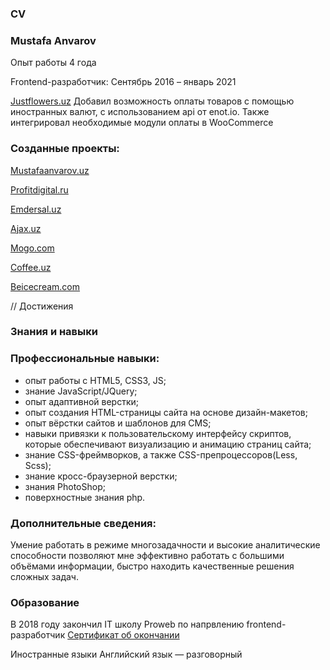  ### CV
 ### Mustafa Anvarov

Опыт работы 4 года

Frontend-разработчик: Сентябрь 2016 – январь 2021 

[Justflowers.uz](https://www.justflowers.uz/)
Добавил возможность оплаты товаров с помощью иностранных валют, с использованием api от enot.io. Также интегрировал необходимые модули оплаты в WooCommerce

### Созданные проекты:

[Mustafaanvarov.uz](https://mustafaanvarov.uz)

[Profitdigital.ru](https://monachist-misleads.000webhostapp.com)

[Emdersal.uz](https://emdersal.uz/)

[Ajax.uz](https://tester1117.000webhostapp.com)

[Mogo.com](https://mogorer.000webhostapp.com)

[Coffee.uz](https://pizzauzuz.000webhostapp.com)

[Beicecream.com](https://asfalto01.000webhostapp.com)

// Достижения
### Знания и навыки
### Профессиональные навыки:
* опыт работы с HTML5, CSS3, JS;
* знание JavaScript/JQuery;
* опыт адаптивной верстки;
* опыт создания HTML-страницы сайта на основе дизайн-макетов;
* опыт вёрстки сайтов и шаблонов для CMS;
* навыки привязки к пользовательскому интерфейсу скриптов, которые обеспечивают визуализацию и анимацию страниц сайта;
* знание CSS-фреймворков, а также CSS-препроцессоров(Less, Scss);
* знание кросс-браузерной верстки;
* знания PhotoShop;
* поверхностные знания php.

### Дополнительные сведения:
Умение работать в режиме многозадачности и высокие аналитические способности позволяют мне эффективно работать с большими объёмами информации, быстро находить качественные решения сложных задач.

### Образование

В 2018 году закончил IT школу Proweb по напрвлению frontend-разработчик 
[Сертификат об окончании](https://drive.google.com/file/d/1WJmjpZE-NDcUxXdH4Jrvoy5K6C_efqa3/view?usp=sharing)

Иностранные языки
Английский язык — разговорный
